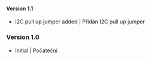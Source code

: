#### Version 1.1
- I2C pull up jumper added | Přidán I2C pull up jumper
### Version 1.0
- Initial | Počáteční